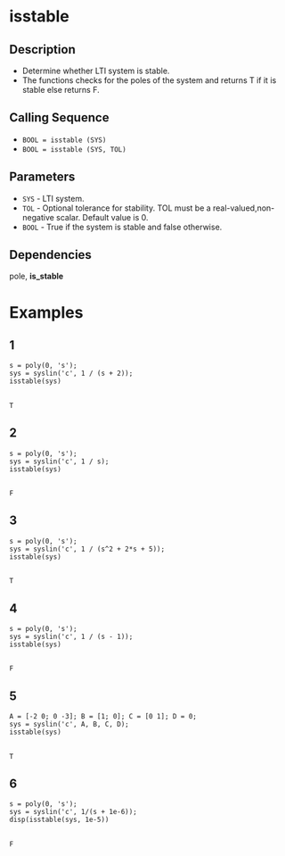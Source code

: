 # isstable
## Description
- Determine whether LTI system is stable.
- The functions checks for the poles of the system and returns T if it is stable else returns F.
## Calling Sequence 
- `BOOL = isstable (SYS)`
- `BOOL = isstable (SYS, TOL)`
## Parameters
- `SYS` - LTI system.
- `TOL` - Optional tolerance for stability. TOL must be a real-valued,non-negative scalar. Default value is 0.
- `BOOL` - True if the system is stable and false otherwise.
## Dependencies
pole, __is_stable__
# Examples
## 1
```
s = poly(0, 's');
sys = syslin('c', 1 / (s + 2)); 
isstable(sys)
```
## 
    T
## 2
```
s = poly(0, 's');
sys = syslin('c', 1 / s);   
isstable(sys)
```
##
    F
## 3
```
s = poly(0, 's');
sys = syslin('c', 1 / (s^2 + 2*s + 5));  
isstable(sys)
```
##
    T
## 4
```
s = poly(0, 's');
sys = syslin('c', 1 / (s - 1));   
isstable(sys)
```
##
    F
## 5
```
A = [-2 0; 0 -3]; B = [1; 0]; C = [0 1]; D = 0;
sys = syslin('c', A, B, C, D);  
isstable(sys)
```
## 
    T
## 6
```
s = poly(0, 's');
sys = syslin('c', 1/(s + 1e-6));    
disp(isstable(sys, 1e-5))
```
## 
    F
        



